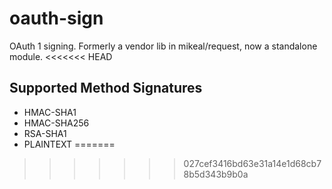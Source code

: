oauth-sign
==========

OAuth 1 signing. Formerly a vendor lib in mikeal/request, now a standalone module. 
<<<<<<< HEAD

## Supported Method Signatures

- HMAC-SHA1
- HMAC-SHA256
- RSA-SHA1
- PLAINTEXT
=======
>>>>>>> 027cef3416bd63e31a14e1d68cb78b5d343b9b0a
